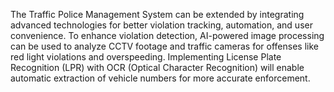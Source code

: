 The Traffic Police Management System can be extended by integrating advanced technologies for better violation tracking, automation, and user convenience. To enhance violation detection, AI-powered image processing can be used to analyze CCTV footage and traffic cameras for offenses like red light violations and overspeeding. Implementing License Plate Recognition (LPR) with OCR (Optical Character Recognition) will enable automatic extraction of vehicle numbers for more accurate enforcement. 

